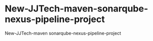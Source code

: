 # New-JJTech-maven-sonarqube-nexus-pipeline-project
New-JJTech-maven sonarqube-nexus-pipeline-project
